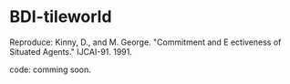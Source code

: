 # BDI-tileworld
Reproduce: Kinny, D., and M. George. "Commitment and E ectiveness of Situated Agents." IJCAI-91. 1991.

code: comming soon.
